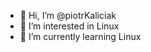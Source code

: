 - 👋 Hi, I’m @piotrKaliciak
- 👀 I’m interested in Linux
- 🌱 I’m currently learning Linux

<!---
piotrKaliciak/piotrKaliciak is a ✨ special ✨ repository because its `README.md` (this file) appears on your GitHub profile.
You can click the Preview link to take a look at your changes.
--->
